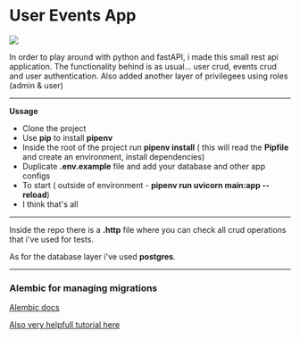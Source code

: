 # User Events App

![](https://img.shields.io/badge/fastAPI-python-red)

In order to play around with python and fastAPI, i made this small rest api application. The functionality behind is as usual... user crud, events crud and user authentication. Also added another layer of privilegees using roles (admin & user)

---

**Ussage**

- Clone the project
- Use **pip** to install **pipenv**
- Inside the root of the project run **pipenv install** ( this will read the **Pipfile** and create an environment, install dependencies)
- Duplicate **.env.example** file and add your database and other app configs
- To start ( outside of environment - **pipenv run uvicorn main:app --reload**)
- I think that's all

---

Inside the repo there is a **.http** file where you can check all crud operations that i've used for tests.

As for the database layer i've used **postgres**.

---

### Alembic for managing migrations

[Alembic docs](https://alembic.sqlalchemy.org/)

[Also very helpfull tutorial here](https://alembic.sqlalchemy.org/en/latest/tutorial.html#the-migration-environment)
